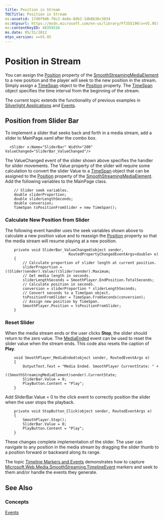 ```yaml
---
title: Position in Stream
TOCTitle: Position in Stream
ms:assetid: 17d0f9d6-f8c2-4e8e-8db2-1db8b36c3834
ms:mtpsurl: https://msdn.microsoft.com/en-us/library/Ff355190(v=VS.95)
ms:contentKeyID: 46359316
ms.date: 05/31/2012
mtps_version: v=VS.95
---
```


# Position in Stream

You can assign the [Position](smoothstreamingmediaelement-position-property-microsoft-web-media-smoothstreaming_1.md) property of the [SmoothStreamingMediaElement](smoothstreamingmediaelement-class-microsoft-web-media-smoothstreaming_1.md) to a new position and the player will seek to the new position in the stream. Simply assign a [TimeSpan](https://msdn.microsoft.com/library/269ew577\(v=vs.95\)) object to the [Position](smoothstreamingmediaelement-position-property-microsoft-web-media-smoothstreaming_1.md) property. The [TimeSpan](https://go.microsoft.com/fwlink/?linkid=181852) object specifies the time interval from the beginning of the stream.

The current topic extends the functionality of previous examples in [Silverlight Applications](silverlight-applications.md) and [Events](events.md).

## Position from Slider Bar

To implement a slider that seeks back and forth in a media stream, add a slider to MainPage.xaml after the combo box.

``` 
  <Slider x:Name="SliderBar" Width="200" ValueChanged="SliderBar_ValueChanged"/>
```

The ValueChanged event of the slider shown above specifies the handler for slider movements. The Value property of the slider will require some calculation to convert the slider Value to a [TimeSpan](https://go.microsoft.com/fwlink/?linkid=181852) object that can be assigned to the [Position](smoothstreamingmediaelement-position-property-microsoft-web-media-smoothstreaming_1.md) property of the [SmoothStreamingMediaElement](smoothstreamingmediaelement-class-microsoft-web-media-smoothstreaming_1.md). Add the following variables to the MainPage class.

``` 
    // Slider seek variables.
    double sliderProportion;
    double sliderLengthSeconds;
    double conversion;
    TimeSpan tsPositionFromSlider = new TimeSpan();
```

### Calculate New Position from Slider

The following event handler uses the seek variables shown above to calculate a new position value and to reassign the [Position](smoothstreamingmediaelement-position-property-microsoft-web-media-smoothstreaming_1.md) property so that the media stream will resume playing at a new position.

``` 
    private void SliderBar_ValueChanged(object sender,
                             RoutedPropertyChangedEventArgs<double> e)
    {
        // Calculate proportion of slider length at current position.
        sliderProportion =  ((Slider)sender).Value/((Slider)sender).Maximum;
        // Get media length in seconds.
        sliderLengthSeconds = SmoothPlayer.EndPosition.TotalSeconds;
        // Calculate position in seconds.
        conversion = sliderProportion * sliderLengthSeconds;
        // Convert seconds to a TimeSpan object.
        tsPositionFromSlider = TimeSpan.FromSeconds(conversion);
        // Assign new position by TimeSpan.
        SmoothPlayer.Position = tsPositionFromSlider;
    }
```

### Reset Slider

When the media stream ends or the user clicks **Stop**, the slider should return to the zero value. The [MediaEnded](smoothstreamingmediaelement-mediaended-event-microsoft-web-media-smoothstreaming_1.md) event can be used to reset the slider value when the stream ends. This code also resets the caption of **Play**.

``` 
    void SmoothPlayer_MediaEnded(object sender, RoutedEventArgs e)
    {
        OutputText.Text = "Media Ended. SmoothPlayer CurrentState: " +
                    ((SmoothStreamingMediaElement)sender).CurrentState;
        SliderBar.Value = 0;
        PlayButton.Content = "Play";
    }
```

Add SliderBar.Value = 0 to the click event to correctly position the slider when the user stops the playback.

``` 
    private void StopButton_Click(object sender, RoutedEventArgs e)
    {
        SmoothPlayer.Stop();
        SliderBar.Value = 0;
        PlayButton.Content = "Play";
    }
```

These changes complete implementation of the slider. The user can navigate to any position in the media stream by dragging the slider thumb to a position forward or backward along its range.

The topic [Timeline Markers and Events](timeline-markers-and-events.md) demonstrates how to capture [Microsoft.Web.Media.SmoothStreaming.TimelineEvent](https://msdn.microsoft.com/library/ee532619\(v=vs.95\)) markers and seek to them and/or handle the events they generate.

## See Also

### Concepts

[Events](events.md)

